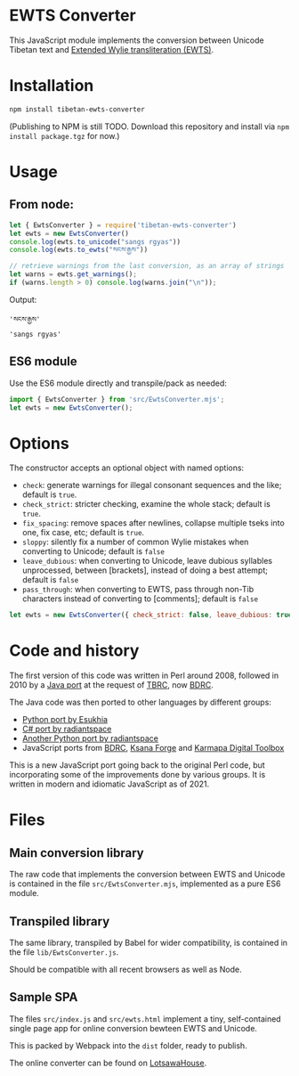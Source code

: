 # EWTS Converter

This JavaScript module implements the conversion between Unicode Tibetan text and
[Extended Wylie transliteration (EWTS)](http://www.thlib.org/reference/transliteration/#essay=/thl/ewts/).

# Installation

```bash
npm install tibetan-ewts-converter

```

(Publishing to NPM is still TODO.  Download this repository and install via `npm install package.tgz` for now.)

# Usage

## From node:

```javascript
let { EwtsConverter } = require('tibetan-ewts-converter')
let ewts = new EwtsConverter()
console.log(ewts.to_unicode("sangs rgyas"))
console.log(ewts.to_ewts("སངས་རྒྱས"))

// retrieve warnings from the last conversion, as an array of strings
let warns = ewts.get_warnings();
if (warns.length > 0) console.log(warns.join("\n"));
```

Output:

```
'སངས་རྒྱས'
'sangs rgyas'
```

## ES6 module

Use the ES6 module directly and transpile/pack as needed:

```javascript
import { EwtsConverter } from 'src/EwtsConverter.mjs';
let ewts = new EwtsConverter();

```

# Options

The constructor accepts an optional object with named options:

- `check`: generate warnings for illegal consonant sequences and the like; default is `true`.
- `check_strict`: stricter checking, examine the whole stack; default is `true`.
- `fix_spacing`: remove spaces after newlines, collapse multiple tseks into one, fix case, etc; default is `true`.
- `sloppy`: silently fix a number of common Wylie mistakes when converting to Unicode; default is `false`
- `leave_dubious`: when converting to Unicode, leave dubious syllables unprocessed, between \[brackets\], instead of doing a best attempt; default is `false`
- `pass_through`: when converting to EWTS, pass through non-Tib characters instead of converting to \[comments\]; default is `false`

```javascript
let ewts = new EwtsConverter({ check_strict: false, leave_dubious: true, sloppy: true });
```

# Code and history

The first version of this code was written in Perl around 2008, followed in 2010 by a
[Java port](https://github.com/buda-base/ewts-converter) at the request of
[TBRC](https://tbrc.org/), now [BDRC](https://www.bdrc.io/).

The Java code was then ported to other languages by different groups: 
- [Python port by Esukhia](https://github.com/OpenPecha-dev/pyewts)
- [C# port by radiantspace](https://github.com/radiantspace/WylieCS)
- [Another Python port by radiantspace](https://github.com/radiantspace/WyliePy)
- JavaScript ports from [BDRC](https://github.com/buda-base/jsewts), [Ksana Forge](https://github.com/ksanaforge/wylie)
and [Karmapa Digital Toolbox](https://github.com/karmapa/wylie)

This is a new JavaScript port going back to the original Perl code, but incorporating some of the improvements
done by various groups.  It is written in modern and idiomatic JavaScript as of 2021.

# Files

## Main conversion library

The raw code that implements the conversion between EWTS and Unicode is contained 
in the file `src/EwtsConverter.mjs`, implemented as a pure ES6 module.

## Transpiled library

The same library, transpiled by Babel for wider compatibility, is contained
in the file `lib/EwtsConverter.js`.

Should be compatible with all recent browsers as well as Node.

## Sample SPA

The files `src/index.js` and `src/ewts.html` implement a tiny, self-contained
single page app for online conversion bewteen EWTS and Unicode.

This is packed by Webpack into the `dist` folder, ready to publish.

The online converter can be found on [LotsawaHouse](https://www.lotsawahouse.org/Static/tools/ewts.html).

